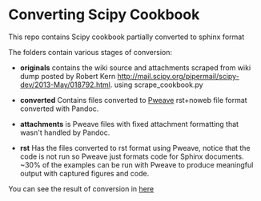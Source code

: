 # Converting Scipy Cookbook

This repo contains Scipy cookbook partially converted to sphinx format

The folders contain various stages of conversion:

* **originals** contains the wiki source and attachments scraped from
   wiki dump posted by Robert Kern
   http://mail.scipy.org/pipermail/scipy-dev/2013-May/018792.html. using
   scrape_cookbook.py
   
* **converted** Contains files converted to
   [Pweave](http://mpastell.com) rst+noweb file format converted with Pandoc.
   
* **attachments** is Pweave files with fixed attachment formatting
    that wasn't handled by Pandoc.

* **rst** Has the files converted to rst format using Pweave, notice
    that the code is not run so Pweave just formats code for Sphinx
    documents. ~30% of the examples can be run with Pweave to produce
    meaningful output with captured figures and code.

You can see the result of conversion in [here](http://mpastell.github.io)
